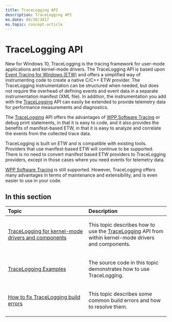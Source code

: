 ```yaml
---
title: TraceLogging API
description: TraceLogging API
ms.date: 04/20/2017
ms.topic: concept-article
---
```


# TraceLogging API

New for Windows 10, TraceLogging is the tracing framework for user-mode applications and kernel-mode drivers. The TraceLogging API is based upon [Event Tracing for Windows (ETW)](event-tracing-for-windows--etw-.md) and offers a simplified way of instrumenting code to create a native C/C++ ETW provider. The TraceLogging instrumentation can be structured when needed, but does not require the overhead of defining events and event data in a separate instrumentation manifest (XML file). In addition, the instrumentation you add with the [TraceLogging](/windows/desktop/tracelogging/trace-logging-portal) API can easily be extended to provide telemetry data for performance measurements and diagnostics.

The [TraceLogging](/windows/desktop/tracelogging/trace-logging-portal) API offers the advantages of [WPP Software Tracing](wpp-software-tracing.md) or debug print statements, in that it is easy to code, and it also provides the benefits of manifest-based ETW, in that it is easy to analyze and correlate the events from the collected trace data.

TraceLogging is built on ETW and is compatible with existing tools. Providers that use manifest-based ETW will continue to be supported. There is no need to convert manifest based ETW providers to TraceLogging providers, except in those cases where you need events for telemetry data.

[WPP Software Tracing](wpp-software-tracing.md) is still supported. However, TraceLogging offers many advantages in terms of maintenance and extensibility, and is even easier to use in your code.

## <span id="in_this_section"></span>In this section

<table>
<colgroup>
<col width="50%" />
<col width="50%" />
</colgroup>
<thead>
<tr class="header">
<th align="left">Topic</th>
<th align="left">Description</th>
</tr>
</thead>
<tbody>
<tr class="odd">
<td align="left"><p><a href="tracelogging-for-kernel-mode-drivers-and-components.md" data-raw-source="[TraceLogging for kernel-mode drivers and components](tracelogging-for-kernel-mode-drivers-and-components.md)">TraceLogging for kernel-mode drivers and components</a></p></td>
<td align="left"><p>This topic describes how to use the <a href="/windows/desktop/tracelogging/trace-logging-portal" data-raw-source="[TraceLogging](/windows/desktop/tracelogging/trace-logging-portal)">TraceLogging</a> API from within kernel-mode drivers and components.</p></td>
</tr>
<tr class="even">
<td align="left"><p><a href="tracelogging-examples.md" data-raw-source="[TraceLogging Examples](tracelogging-examples.md)">TraceLogging Examples</a></p></td>
<td align="left"><p>The source code in this topic demonstrates how to use TraceLogging.</p></td>
</tr>
<tr class="odd">
<td align="left"><p><a href="how-to-fix-tracelogging-build-errors.md" data-raw-source="[How to fix TraceLogging build errors](how-to-fix-tracelogging-build-errors.md)">How to fix TraceLogging build errors</a></p></td>
<td align="left"><p>This topic describes some common build errors and how to resolve them.</p></td>
</tr>
</tbody>
</table>
